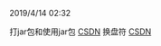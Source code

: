 2019/4/14 02:32 

打jar包和使用jar包  [CSDN](https://blog.csdn.net/pengchengliu/article/details/80546029)
换盘符 [CSDN](https://blog.csdn.net/SuperChanon/article/details/8255566)
